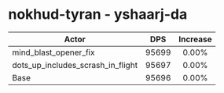 # nokhud-tyran - yshaarj-da
| Actor | DPS | Increase |
|---|:---:|:---:|
|mind_blast_opener_fix|95699|0.00%|
|dots_up_includes_scrash_in_flight|95697|0.00%|
|Base|95696|0.00%|

